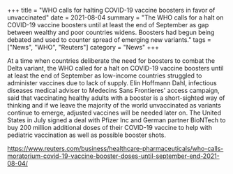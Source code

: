 +++
title = "WHO calls for halting COVID-19 vaccine boosters in favor of unvaccinated"
date = 2021-08-04
summary = "The WHO calls for a halt on COVID-19 vaccine boosters until at least the end of September as gap between wealthy and poor countries widens. Boosters had begun being debated and used to counter spread of emerging new variants."
tags = ["News", "WHO", "Reuters"]
category = "News"
+++

At a time when countries deliberate the need for boosters to combat the Delta variant, the WHO called for a halt on COVID-19 vaccine boosters until at least the end of September as low-income countries struggled to administer vaccines due to lack of supply. Elin Hoffmann Dahl, infectious diseases medical adviser to Medecins Sans Frontieres' access campaign, said that vaccinating healthy adults with a booster is a short-sighted way of thinking and if we leave the majority of the world unvaccinated as variants continue to emerge, adjusted vaccines will be needed later on. The United States in July signed a deal with Pfizer Inc and German partner BioNTech to buy 200 million additional doses of their COVID-19 vaccine to help with pediatric vaccination as well as possible booster shots.

https://www.reuters.com/business/healthcare-pharmaceuticals/who-calls-moratorium-covid-19-vaccine-booster-doses-until-september-end-2021-08-04/
